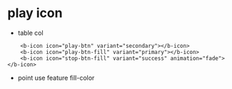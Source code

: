 # play icon
* table col
```vue
    <b-icon icon="play-btn" variant="secondary"></b-icon>
    <b-icon icon="play-btn-fill" variant="primary"></b-icon>
    <b-icon icon="stop-btn-fill" variant="success" animation="fade"></b-icon>
```
* point use feature fill-color

